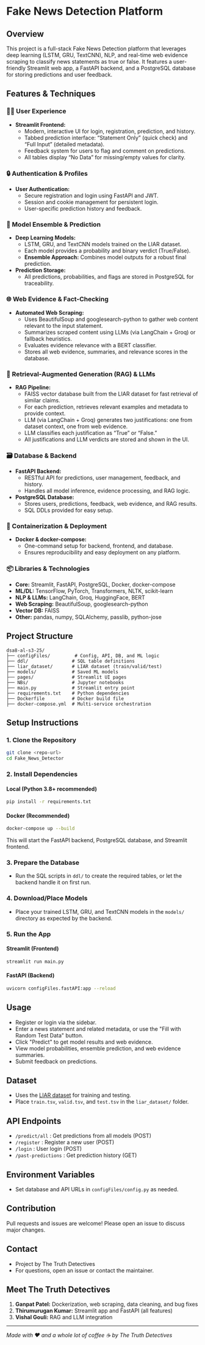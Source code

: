 # Fake News Detection Platform

## Overview
This project is a full-stack Fake News Detection platform that leverages deep learning (LSTM, GRU, TextCNN), NLP, and real-time web evidence scraping to classify news statements as true or false. It features a user-friendly Streamlit web app, a FastAPI backend, and a PostgreSQL database for storing predictions and user feedback.

## Features & Techniques

### 🧑‍💻 User Experience
- **Streamlit Frontend:**  
  - Modern, interactive UI for login, registration, prediction, and history.
  - Tabbed prediction interface: “Statement Only” (quick check) and “Full Input” (detailed metadata).
  - Feedback system for users to flag and comment on predictions.
  - All tables display “No Data” for missing/empty values for clarity.

### 🔒 Authentication & Profiles
- **User Authentication:**  
  - Secure registration and login using FastAPI and JWT.
  - Session and cookie management for persistent login.
  - User-specific prediction history and feedback.

### 🧠 Model Ensemble & Prediction
- **Deep Learning Models:**  
  - LSTM, GRU, and TextCNN models trained on the LIAR dataset.
  - Each model provides a probability and binary verdict (True/False).
  - **Ensemble Approach:** Combines model outputs for a robust final prediction.
- **Prediction Storage:**  
  - All predictions, probabilities, and flags are stored in PostgreSQL for traceability.

### 🌐 Web Evidence & Fact-Checking
- **Automated Web Scraping:**  
  - Uses BeautifulSoup and googlesearch-python to gather web content relevant to the input statement.
  - Summarizes scraped content using LLMs (via LangChain + Groq) or fallback heuristics.
  - Evaluates evidence relevance with a BERT classifier.
  - Stores all web evidence, summaries, and relevance scores in the database.

### 🦾 Retrieval-Augmented Generation (RAG) & LLMs
- **RAG Pipeline:**  
  - FAISS vector database built from the LIAR dataset for fast retrieval of similar claims.
  - For each prediction, retrieves relevant examples and metadata to provide context.
  - LLM (via LangChain + Groq) generates two justifications: one from dataset context, one from web evidence.
  - LLM classifies each justification as “True” or “False.”
  - All justifications and LLM verdicts are stored and shown in the UI.

### 🗃️ Database & Backend
- **FastAPI Backend:**  
  - RESTful API for predictions, user management, feedback, and history.
  - Handles all model inference, evidence processing, and RAG logic.
- **PostgreSQL Database:**  
  - Stores users, predictions, feedback, web evidence, and RAG results.
  - SQL DDLs provided for easy setup.

### 🐳 Containerization & Deployment
- **Docker & docker-compose:**  
  - One-command setup for backend, frontend, and database.
  - Ensures reproducibility and easy deployment on any platform.

### 📦 Libraries & Technologies
- **Core:** Streamlit, FastAPI, PostgreSQL, Docker, docker-compose
- **ML/DL:** TensorFlow, PyTorch, Transformers, NLTK, scikit-learn
- **NLP & LLMs:** LangChain, Groq, HuggingFace, BERT
- **Web Scraping:** BeautifulSoup, googlesearch-python
- **Vector DB:** FAISS
- **Other:** pandas, numpy, SQLAlchemy, passlib, python-jose

## Project Structure
```
dsa8-al-s3-25/
├── configFiles/         # Config, API, DB, and ML logic
├── ddl/                # SQL table definitions
├── liar_dataset/       # LIAR dataset (train/valid/test)
├── models/             # Saved ML models
├── pages/              # Streamlit UI pages
├── NBs/                # Jupyter notebooks
├── main.py             # Streamlit entry point
├── requirements.txt    # Python dependencies
├── Dockerfile          # Docker build file
├── docker-compose.yml  # Multi-service orchestration
```

## Setup Instructions

### 1. Clone the Repository
```bash
git clone <repo-url>
cd Fake_News_Detector
```

### 2. Install Dependencies
#### Local (Python 3.8+ recommended)
```bash
pip install -r requirements.txt
```

#### Docker (Recommended)
```bash
docker-compose up --build
```
This will start the FastAPI backend, PostgreSQL database, and Streamlit frontend.

### 3. Prepare the Database
- Run the SQL scripts in `ddl/` to create the required tables, or let the backend handle it on first run.

### 4. Download/Place Models
- Place your trained LSTM, GRU, and TextCNN models in the `models/` directory as expected by the backend.

### 5. Run the App
#### Streamlit (Frontend)
```bash
streamlit run main.py
```
#### FastAPI (Backend)
```bash
uvicorn configFiles.fastAPI:app --reload
```

## Usage
- Register or login via the sidebar.
- Enter a news statement and related metadata, or use the "Fill with Random Test Data" button.
- Click "Predict" to get model results and web evidence.
- View model probabilities, ensemble prediction, and web evidence summaries.
- Submit feedback on predictions.

## Dataset
- Uses the [LIAR dataset](https://www.cs.ucsb.edu/~william/data/liar_dataset.zip) for training and testing.
- Place `train.tsv`, `valid.tsv`, and `test.tsv` in the `liar_dataset/` folder.

## API Endpoints
- `/predict/all` : Get predictions from all models (POST)
- `/register` : Register a new user (POST)
- `/login` : User login (POST)
- `/past-predictions` : Get prediction history (GET)

## Environment Variables
- Set database and API URLs in `configFiles/config.py` as needed.

## Contribution
Pull requests and issues are welcome! Please open an issue to discuss major changes.

## Contact
- Project by The Truth Detectives
- For questions, open an issue or contact the maintainer.

## Meet The Truth Detectives
1. **Ganpat Patel:** Dockerization, web scraping, data cleaning, and bug fixes
2. **Thirumurugan Kumar:** Streamlit app and FastAPI (all features)
3. **Vishal Gouli:** RAG and LLM integration

---
*Made with ❤️ and a whole lot of coffee ☕ by The Truth Detectives* 
